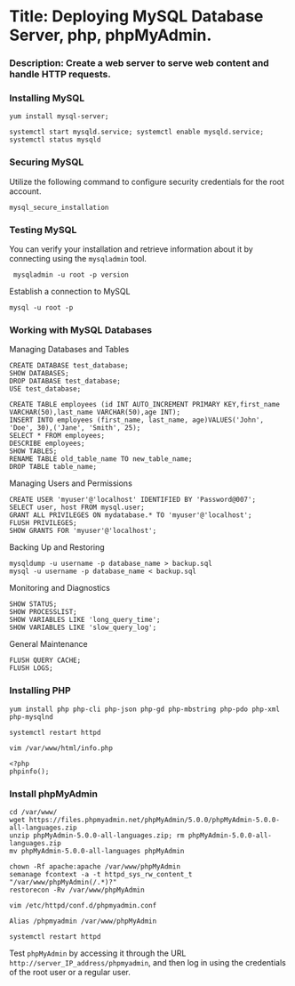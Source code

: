 # Title: Deploying MySQL Database Server, php, phpMyAdmin.

### Description: Create a web server to serve web content and handle HTTP requests.

### Installing MySQL
```
yum install mysql-server;
```
```
systemctl start mysqld.service; systemctl enable mysqld.service; systemctl status mysqld
```
### Securing MySQL
Utilize the following command to configure security credentials for the root account.
```
mysql_secure_installation
```
### Testing MySQL
You can verify your installation and retrieve information about it by connecting using the `mysqladmin` tool.
```
 mysqladmin -u root -p version
```
Establish a connection to MySQL
```
mysql -u root -p
```
### Working with MySQL Databases
Managing Databases and Tables
```
CREATE DATABASE test_database; 
SHOW DATABASES;
DROP DATABASE test_database;
USE test_database;
```
```
CREATE TABLE employees (id INT AUTO_INCREMENT PRIMARY KEY,first_name VARCHAR(50),last_name VARCHAR(50),age INT);
INSERT INTO employees (first_name, last_name, age)VALUES('John', 'Doe', 30),('Jane', 'Smith', 25);
SELECT * FROM employees;
DESCRIBE employees;
SHOW TABLES;
RENAME TABLE old_table_name TO new_table_name;
DROP TABLE table_name;
```
Managing Users and Permissions
```
CREATE USER 'myuser'@'localhost' IDENTIFIED BY 'Password@007';
SELECT user, host FROM mysql.user;
GRANT ALL PRIVILEGES ON mydatabase.* TO 'myuser'@'localhost';
FLUSH PRIVILEGES;
SHOW GRANTS FOR 'myuser'@'localhost';
```
Backing Up and Restoring
```
mysqldump -u username -p database_name > backup.sql
mysql -u username -p database_name < backup.sql
```
Monitoring and Diagnostics
```
SHOW STATUS;
SHOW PROCESSLIST;
SHOW VARIABLES LIKE 'long_query_time';
SHOW VARIABLES LIKE 'slow_query_log';
```
General Maintenance
```
FLUSH QUERY CACHE;
FLUSH LOGS;
```
### Installing PHP
```
yum install php php-cli php-json php-gd php-mbstring php-pdo php-xml php-mysqlnd

systemctl restart httpd

vim /var/www/html/info.php

<?php
phpinfo();
```
### Install phpMyAdmin
```
cd /var/www/
wget https://files.phpmyadmin.net/phpMyAdmin/5.0.0/phpMyAdmin-5.0.0-all-languages.zip
unzip phpMyAdmin-5.0.0-all-languages.zip; rm phpMyAdmin-5.0.0-all-languages.zip
mv phpMyAdmin-5.0.0-all-languages phpMyAdmin
```
```
chown -Rf apache:apache /var/www/phpMyAdmin
semanage fcontext -a -t httpd_sys_rw_content_t "/var/www/phpMyAdmin(/.*)?"
restorecon -Rv /var/www/phpMyAdmin
```
```
vim /etc/httpd/conf.d/phpmyadmin.conf

Alias /phpmyadmin /var/www/phpMyAdmin
```
```
systemctl restart httpd
```
Test `phpMyAdmin` by accessing it through the URL `http://server_IP_address/phpmyadmin`, and then log in using the credentials of the root user or a regular user.